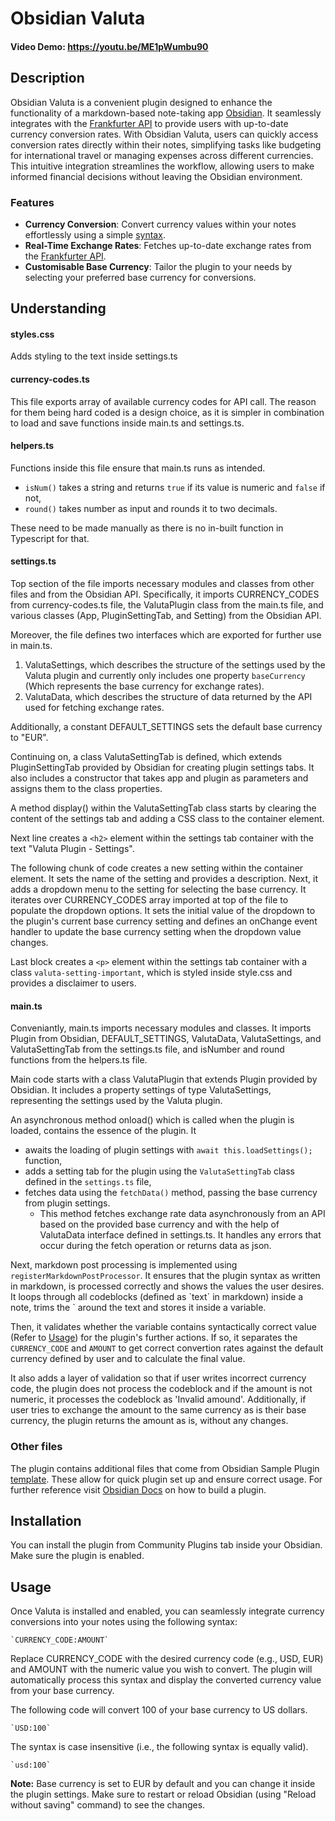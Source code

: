 # Obsidian Valuta
#### Video Demo: <https://youtu.be/ME1pWumbu90>
## Description
Obsidian Valuta is a convenient plugin designed to enhance the functionality of a markdown-based note-taking app [Obsidian](https://obsidian.md). It seamlessly integrates with the [Frankfurter API](https://www.frankfurter.app) to provide users with up-to-date currency conversion rates. With Obsidian Valuta, users can quickly access conversion rates directly within their notes, simplifying tasks like budgeting for international travel or managing expenses across different currencies. This intuitive integration streamlines the workflow, allowing users to make informed financial decisions without leaving the Obsidian environment.

### Features
* **Currency Conversion**: Convert currency values within your notes effortlessly using a simple [syntax](#usage).
* **Real-Time Exchange Rates**: Fetches up-to-date exchange rates from the [Frankfurter API](https://www.frankfurter.app/).
* **Customisable Base Currency**: Tailor the plugin to your needs by selecting your preferred base currency for conversions.

## Understanding
#### styles.css
Adds styling to the text inside settings.ts
#### currency-codes.ts
This file exports array of available currency codes for API call. The reason for them being hard coded is a design choice, as it is simpler in combination to load and save functions inside main.ts and settings.ts.
#### helpers.ts
Functions inside this file ensure that main.ts runs as intended.
- `isNum()` takes a string and returns `true` if its value is numeric and `false` if not,
- `round()` takes number as input and rounds it to two decimals.

These need to be made manually as there is no in-built function in Typescript for that.

#### settings.ts
Top section of the file imports necessary modules and classes from other files and from the Obsidian API. Specifically, it imports CURRENCY_CODES from currency-codes.ts file, the ValutaPlugin class from the main.ts file, and various classes (App, PluginSettingTab, and Setting) from the Obsidian API.

Moreover, the file defines two interfaces which are exported for further use in main.ts.
1. ValutaSettings, which describes the structure of the settings used by the Valuta plugin and currently only includes one property `baseCurrency` (Which represents the base currency for exchange rates).
2. ValutaData, which describes the structure of data returned by the API used for fetching exchange rates.

Additionally, a constant DEFAULT_SETTINGS sets the default base currency to "EUR".

Continuing on, a class ValutaSettingTab is defined, which extends PluginSettingTab provided by Obsidian for creating plugin settings tabs. It also includes a constructor that takes app and plugin as parameters and assigns them to the class properties.

A method display() within the ValutaSettingTab class starts by clearing the content of the settings tab and adding a CSS class to the container element.

Next line creates a `<h2>` element within the settings tab container with the text "Valuta Plugin - Settings".

The following chunk of code creates a new setting within the container element. It sets the name of the setting and provides a description. Next, it adds a dropdown menu to the setting for selecting the base currency. It iterates over CURRENCY_CODES array imported at top of the file to populate the dropdown options. It sets the initial value of the dropdown to the plugin's current base currency setting and defines an onChange event handler to update the base currency setting when the dropdown value changes.

Last block creates a `<p>` element within the settings tab container with a class `valuta-setting-important`, which is styled inside style.css and provides a disclaimer to users.

#### main.ts
Conveniantly, main.ts imports necessary modules and classes. It imports Plugin from Obsidian, DEFAULT_SETTINGS, ValutaData, ValutaSettings, and ValutaSettingTab from the settings.ts file, and isNumber and round functions from the helpers.ts file.

Main code starts with a class ValutaPlugin that extends Plugin provided by Obsidian. It includes a property settings of type ValutaSettings, representing the settings used by the Valuta plugin.

An asynchronous method onload() which is called when the plugin is loaded, contains the essence of the plugin. It
- awaits the loading of plugin settings with `await this.loadSettings();` function,
- adds a setting tab for the plugin using the `ValutaSettingTab` class defined in the `settings.ts` file,
- fetches data using the `fetchData()` method, passing the base currency from plugin settings.
    - This method fetches exchange rate data asynchronously from an API based on the provided base currency and with the help of ValutaData interface defined in settings.ts. It handles any errors that occur during the fetch operation or returns data as json.

Next, markdown post processing is implemented using `registerMarkdownPostProcessor`. It ensures that the plugin syntax as written in markdown, is processed correctly and shows the values the user desires. It loops through all codeblocks (defined as \`text\` in markdown) inside a note, trims the \` around the text and stores it inside a variable.

Then, it validates whether the variable contains syntactically correct value (Refer to [Usage](#usage)) for the plugin's further actions. If so, it separates the `CURRENCY_CODE` and `AMOUNT` to get correct convertion rates against the default currency defined by user and to calculate the final value.

It also adds a layer of validation so that if user writes incorrect currency code, the plugin does not process the codeblock and if the amount is not numeric, it processes the codeblock as 'Invalid amound'. Additionally, if user tries to exchange the amount to the same currency as is their base currency, the plugin returns the amount as is, without any changes.

### Other files
The plugin contains additional files that come from Obsidian Sample Plugin [template](https://github.com/obsidianmd/obsidian-sample-plugin). These allow for quick plugin set up and ensure correct usage. For further reference visit [Obsidian Docs](https://docs.obsidian.md/Plugins/Getting+started/Build+a+plugin) on how to build a plugin.
## Installation
You can install the plugin from Community Plugins tab inside your Obsidian. Make sure the plugin is enabled.
## Usage
Once Valuta is installed and enabled, you can seamlessly integrate currency conversions into your notes using the following syntax:

```
`CURRENCY_CODE:AMOUNT`
```
Replace CURRENCY_CODE with the desired currency code (e.g., USD, EUR) and AMOUNT with the numeric value you wish to convert. The plugin will automatically process this syntax and display the converted currency value from your base currency.

The following code will convert 100 of your base currency to US dollars.
```
`USD:100`
```

The syntax is case insensitive (i.e., the following syntax is equally valid).
```
`usd:100`
```

**Note:** Base currency is set to EUR by default and you can change it inside the plugin settings. Make sure to restart or reload Obsidian (using "Reload without saving" command) to see the changes.
